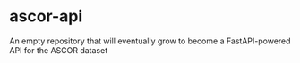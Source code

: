 # ascor-api
An empty repository that will eventually grow to become a FastAPI-powered API for the ASCOR dataset
